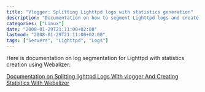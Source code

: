 ```yaml
---
title: "Vlogger: Splitting Lighttpd logs with statistics generation"
description: "Documentation on how to segment Lighttpd logs and create statistics using Webalizer"
categories: ["Linux"]
date: "2008-01-29T21:11:00+02:00"
lastmod: "2008-01-29T21:11:00+02:00"
tags: ["Servers", "Lighttpd", "Logs"]
---
```


Here is documentation on log segmentation for Lighttpd with statistics creation using Webalizer:

[Documentation on Splitting lighttpd Logs With vlogger And Creating Statistics With Webalizer](../../../static/pdf/splitting_lighttpd_logs_with_vlogger_and_creating_statistics_with_webalizer.pdf)
